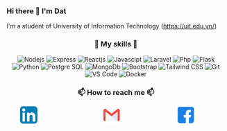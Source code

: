 ### Hi there 👋 I'm Dat

I'm a student of University of Information Technology (<a href="https://uit.edu.vn">https://uit.edu.vn/</a>)

### <p align="center">:muscle: My skills :muscle:</p>

<p align="center">
  <img src="https://img.shields.io/badge/Nodejs-grey?logo=node.js" alt="Nodejs"/>
  <img src="https://img.shields.io/badge/Express-grey?logo=express" alt="Express"/>
  <img src="https://img.shields.io/badge/Reactjs-grey?logo=react" alt="Reactjs"/>
  <img src="https://img.shields.io/badge/Javascipt-grey?logo=javascript" alt="Javascipt"/>
  <img src="https://img.shields.io/badge/Laravel-grey?logo=laravel" alt="Laravel"/>
  <img src="https://img.shields.io/badge/Php-grey?logo=php" alt="Php"/>
  <img src="https://img.shields.io/badge/Flask-grey?logo=flask" alt="Flask"/>
  <img src="https://img.shields.io/badge/Python-grey?logo=python" alt="Python"/>
  <img src="https://img.shields.io/badge/PostgesSQL-grey?logo=postgresql" alt="Postgre SQL"/>
  <img src="https://img.shields.io/badge/MongoDb-grey?logo=mongodb" alt="MongoDb"/>
  <img src="https://img.shields.io/badge/Boostrap-grey?logo=bootstrap" alt="Bootstrap"/>
  <img src="https://img.shields.io/badge/Tailwind%20CSS-grey?logo=tailwindcss" alt="Tailwind CSS"/>
  <img src="https://img.shields.io/badge/Git-grey?logo=git" alt="Git"/>
  <img src="https://img.shields.io/badge/VS%20Code-grey?logo=visual-studio-code&logoColor=007ACC" alt="VS Code"/>
  <img src="https://img.shields.io/badge/Docker-grey?logo=docker" alt="Docker"/>
</p>

### <p align="center">📫 How to reach me 📫</p>

<p style="display: flex; justify-content: space-evenly; align-items: center;">
    <span style="display: flex; align-items: center; margin-right: 20px;">
        <a href="https://www.linkedin.com/in/lam-quoc-dat/">
          <img src="./images/linkedin.svg" alt="Linkedin" width="40"/>
        </a>
    </span>
    <span style="display: flex; align-items: center; margin-right: 100px; margin-left: 100px;">
        <a href="mailto:lamdat3302@gmail.com">
        <img src="./images/email.svg" alt="Email" width="40"/>
        </a>
    </span>
    <span style="display: flex; align-items: center; margin-right: 40px;">
        <a href="https://www.facebook.com/dat.lam.3766/">
          <img src="./images/facebook.svg" alt="Facebook" width="40"/>
        </a>
    </span>
</p>


<!--
**lamquocdat/lamquocdat** is a ✨ _special_ ✨ repository because its `README.md` (this file) appears on your GitHub profile.

Here are some ideas to get you started:

- 🔭 I’m currently working on ...
- 🌱 I’m currently learning ...
- 👯 I’m looking to collaborate on ...
- 🤔 I’m looking for help with ...
- 💬 Ask me about ...
- 📫 How to reach me: ...
- 😄 Pronouns: ...
- ⚡ Fun fact: ...
-->
